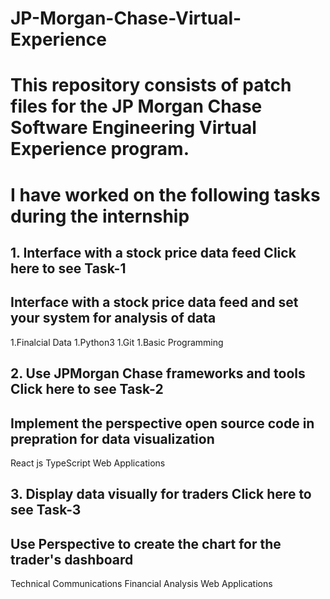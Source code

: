 # JP-Morgan-Chase-Virtual-Experience

# This repository consists of patch files for the JP Morgan Chase Software Engineering Virtual Experience program. 

# I have worked on the following tasks during the internship
## 1. Interface with a stock price data feed Click here to see Task-1
## Interface with a stock price data feed and set your system for analysis of data
1.Finalcial Data
1.Python3
1.Git
1.Basic Programming
## 2. Use JPMorgan Chase frameworks and tools Click here to see Task-2
## Implement the perspective open source code in prepration for data visualization
React js
TypeScript
Web Applications
## 3. Display data visually for traders Click here to see Task-3
## Use Perspective to create the chart for the trader's dashboard
Technical Communications
Financial Analysis
Web Applications
